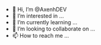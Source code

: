 - 👋 Hi, I’m @AxenhDEV
- 👀 I’m interested in ...
- 🌱 I’m currently learning ...
- 💞️ I’m looking to collaborate on ...
- 📫 How to reach me ...

<!---
Hi,I'm Axenh.I started writing software almost 2 years ago and I am at an intermediate level.I'm here to help you.
--->
